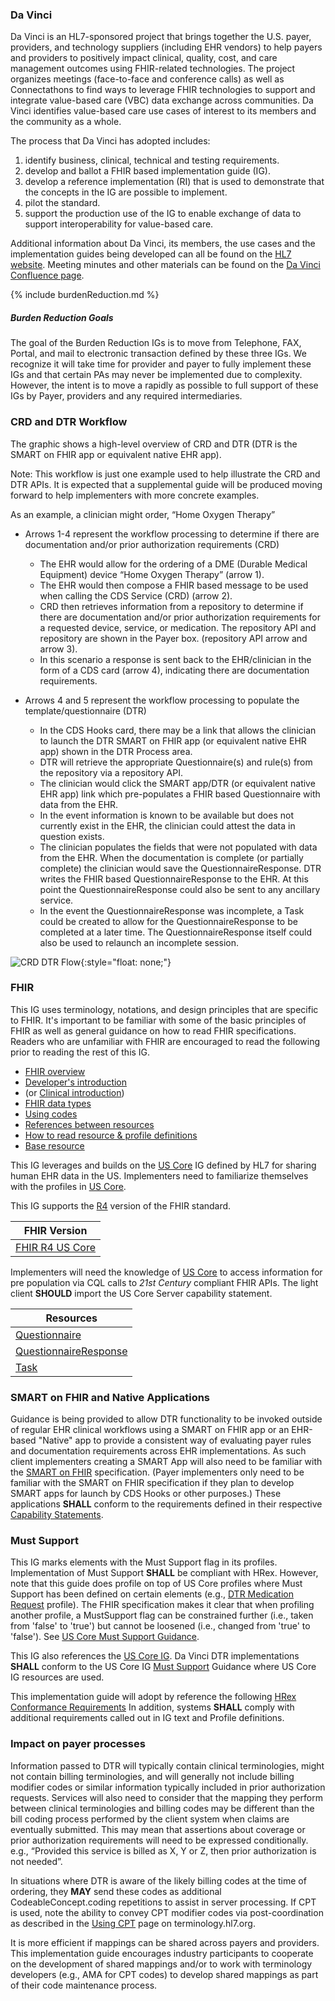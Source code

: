 ### Da Vinci
Da Vinci is an HL7-sponsored project that brings together the U.S. payer, providers, and technology suppliers (including EHR vendors)  to help payers and providers to positively impact clinical, quality, cost, and care management outcomes using FHIR-related technologies. The project organizes meetings (face-to-face and conference calls) as well as Connectathons to find ways to leverage FHIR technologies to support and integrate value-based care (VBC) data exchange across communities. Da Vinci identifies value-based care use cases of interest to its members and the community as a whole.

The process that Da Vinci has adopted includes:
1. identify business, clinical, technical and testing requirements.
2. develop and ballot a FHIR based implementation guide (IG).
3. develop a reference implementation (RI) that is used to demonstrate that the concepts in the IG are possible to implement.
4. pilot the standard.
5. support the production use of the IG to enable exchange of data to support interoperability for value-based care.

Additional information about Da Vinci, its members, the use cases and the implementation guides being developed can all be found on the [HL7 website](http://www.hl7.org/about/davinci). Meeting minutes and other materials can be found on the [Da Vinci Confluence page](https://confluence.hl7.org/display/DVP).

{% include burdenReduction.md %}

##### Burden Reduction Goals  
The goal of the Burden Reduction IGs is to move from Telephone, FAX, Portal, and mail to electronic transaction defined by these three IGs.  We recognize it will take time for provider and payer to fully implement these IGs and that certain PAs may never be implemented due to complexity.  However, the intent is to move a rapidly as possible to full support of these IGs by Payer, providers and any required intermediaries.

### CRD and DTR Workflow
The graphic shows a high-level overview of CRD and DTR (DTR is the SMART on FHIR app or equivalent native EHR app).

Note: This workflow is just one example used to help illustrate the CRD and DTR APIs. It is expected that a supplemental guide will be produced moving forward to 
help implementers with more concrete examples.
 
As an example, a clinician might order, “Home Oxygen Therapy”
* Arrows 1-4 represent the workflow processing to determine if there are documentation and/or prior authorization requirements (CRD)
  * The EHR would allow for the ordering of a DME (Durable Medical Equipment) device “Home Oxygen Therapy” (arrow 1).
  * The EHR would then compose a FHIR based message to be used when calling the CDS Service (CRD) (arrow 2).
  * CRD then retrieves information from a repository to determine if there are documentation and/or prior authorization requirements for a requested device, service, or medication. The repository API and repository are shown in the Payer box. (repository API arrow and arrow 3).
  * In this scenario a response is sent back to the EHR/clinician in the form of a CDS card (arrow 4), indicating there are documentation requirements.
	
* Arrows 4 and 5 represent the workflow processing to populate the template/questionnaire (DTR)   
  * In the CDS Hooks card, there may be a link that allows the clinician to launch the DTR SMART on FHIR app (or equivalent native EHR app) shown in the DTR Process area.
  * DTR will retrieve the appropriate Questionnaire(s) and rule(s) from the repository via a repository API.
  * The clinician would click the SMART app/DTR (or equivalent native EHR app) link which pre-populates a FHIR based Questionnaire with data from the EHR.
  * In the event information is known to be available but does not currently exist in the EHR, the clinician could attest the data in question exists.
  * The clinician populates the fields that were not populated with data from the EHR. When the documentation is complete (or partially complete) the clinician would save the QuestionnaireResponse. DTR writes the FHIR based QuestionnaireResponse to the EHR. At this point the QuestionnaireResponse could also be sent to any ancillary service.
  * In the event the QuestionnaireResponse was incomplete, a Task could be created to allow for the QuestionnaireResponse to be completed at a later time. The QuestionnaireResponse itself could also be used to relaunch an incomplete session.

![CRD DTR Flow](CRD_DTR_Flow.png){:style="float: none;"}

### FHIR
This IG uses terminology, notations, and design principles that are specific to FHIR. It's important to be familiar with some of the basic principles of FHIR as well
as general guidance on how to read FHIR specifications. Readers who are unfamiliar with FHIR are encouraged to read the following prior to reading the rest of this IG.

* [FHIR overview]({{site.data.fhir.path}}overview.html)
* [Developer's introduction]({{site.data.fhir.path}}overview-dev.html)
* (or [Clinical introduction]({{site.data.fhir.path}}overview-clinical.html))
* [FHIR data types]({{site.data.fhir.path}}datatypes.html)
* [Using codes]({{site.data.fhir.path}}terminologies.html)
* [References between resources]({{site.data.fhir.path}}references.html)
* [How to read resource & profile definitions]({{site.data.fhir.path}}formats.html)
* [Base resource]({{site.data.fhir.path}}resource.html)

This IG leverages and builds on the [US Core](http://hl7.org/fhir/us/core/STU3.1.1/) IG defined by HL7 for sharing human EHR data in the US.  Implementers need to familiarize themselves with the profiles in [US Core](http://hl7.org/fhir/us/core/STU3.1.1/). 

This IG supports the [R4](http://hl7.org/fhir/R4/index.html) version of the FHIR standard.

| FHIR Version |
| ------------ |
| [FHIR R4 US Core](http://hl7.org/fhir/us/core/STU3.1.1/) |  

Implementers will need the knowledge of [US Core](http://hl7.org/fhir/us/core/STU3.1.1/) to access information for pre population via CQL calls to *21st Century* compliant FHIR APIs. The light client **SHOULD** import the US Core Server capability statement.  

| Resources |
| ------------ |
| [Questionnaire](http://hl7.org/fhir/R4/questionnaire.html) |
| [QuestionnaireResponse](http://hl7.org/fhir/R4/questionnaireresponse.html) |
| [Task](http://hl7.org/fhir/R4/task.html) |


### SMART on FHIR and Native Applications
Guidance is being provided to allow DTR functionality to be invoked outside of regular EHR clinical workflows using a SMART on FHIR app or an EHR-based "Native" app to provide a consistent way of evaluating payer rules and documentation requirements across EHR implementations. As such client implementers creating a SMART App will also need to be familiar with the [SMART on FHIR](http://hl7.org/fhir/smart-app-launch) specification. (Payer implementers only need to be familiar with the SMART on FHIR specification if they plan to develop SMART apps for launch by CDS Hooks or other purposes.)  These applications **SHALL** conform to the requirements defined in their respective [Capability Statements](artifacts.html#behavior-capability-statements).

### Must Support
This IG marks elements with the Must Support flag in its profiles.  Implementation of Must Support **SHALL** be compliant with HRex. However, note that this guide does profile on top of US Core profiles where Must Support has been defined on certain elements (e.g., [DTR Medication Request](StructureDefinition-dtr-medicationrequest.html) profile). The FHIR specification makes it clear that when profiling another profile, a MustSupport flag can be constrained further (i.e., taken from 'false' to 'true') but cannot be loosened (i.e., changed from 'true' to 'false').  See [US Core Must Support Guidance](https://hl7.org/fhir/us/core/STU3.1.1/general-guidance.html#must-support).

This IG also references the [US Core IG](http://hl7.org/fhir/us/core/STU3.1.1/). Da Vinci DTR implementations **SHALL** conform to the US Core IG [Must Support](https://hl7.org/fhir/us/core/STU3.1.1/general-guidance.html#must-support) Guidance where US Core IG resources are used.

This implementation guide will adopt by reference the following [HRex Conformance Requirements](http://build.fhir.org/ig/HL7/davinci-ehrx/conformance.html)  In addition, systems **SHALL** comply with additional requirements called out in IG text and Profile definitions.

<div markdown="1" class="new-content">

### Impact on payer processes
Information passed to DTR will typically contain clinical terminologies, might not contain billing terminologies, and will generally not include billing modifier codes or similar information typically included in prior authorization requests. Services will also need to consider that the mapping they perform between clinical terminologies and billing codes may be different than the bill coding process performed by the client system when claims are eventually submitted. This may mean that assertions about coverage or prior authorization requirements will need to be expressed conditionally. e.g., “Provided this service is billed as X, Y or Z, then prior authorization is not needed”.  

In situations where DTR is aware of the likely billing codes at the time of ordering, they **MAY** send these codes as additional CodeableConcept.coding repetitions to assist in server processing. If CPT is used, note the ability to convey CPT modifier codes via post-coordination as described in the [Using CPT](https://terminology.hl7.org/CPT.html) page on terminology.hl7.org.  

It is more efficient if mappings can be shared across payers and providers. This implementation guide encourages industry participants to cooperate on the development of shared mappings and/or to work with terminology developers (e.g., AMA for CPT codes) to develop shared mappings as part of their code maintenance process.
</div>